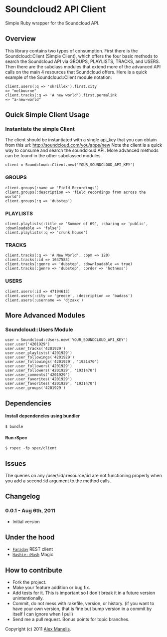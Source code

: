 # Soundcloud2 API Client

Simple Ruby wrapper for the Soundcloud API.  

## Overview

This library contains two types of consumption. First there is the Soundcloud::Client (Simple Client), which offers the four basic methods to search the Soundcloud API via GROUPS, PLAYLISTS, TRACKS, and USERS. Then there are the subclass modules that extend more of the advanced API calls on the main 4 resources that Soundcloud offers. Here is a quick example of the Soundcloud::Client module notation:

    client.users(:q => 'skrillex').first.city
    => "melbourne"
    client.tracks(:q => 'A new world').first.permalink
    => "a-new-world"

## Quick Simple Client Usage

### Instantiate the simple Client
The client should be instantiated with a single api_key that you can obtain from this url: http://soundcloud.com/you/apps/new
Note the client is a quick way to consume and search the soundcloud API. More advanced methods can
be found in the other subclassed modules.

    client = Soundcloud::Client.new('YOUR_SOUNDCLOUD_API_KEY')

### GROUPS
    client.groups(:name => 'Field Recordings')
    client.groups(:description => 'field recordings from across the world')
    client.groups(:q => 'dubstep')

### PLAYLISTS
    client.playlists(:title => 'Summer of 69', :sharing => 'public', :downloadable => 'false')
    client.playlists(:q => 'crunk house')

### TRACKS
    client.tracks(:q => 'A New World', :bpm => 120)
    client.tracks(:id => 1647583)
    client.tracks(:genre => 'dubstep', :downloadable => true)
    client.tracks(:genre => 'dubstep', :order => 'hotness')
    
### USERS
    client.users(:id => 47194613)
    client.users(:city => 'greece', :description => 'badass')
    client.users(:username => 'djzaxx')
    
## More Advanced Modules

### Soundcloud::Users Module
    user = Soundcloud::Users.new('YOUR_SOUNDCLOUD_API_KEY')
    user.user('4201929')
    user.user_tracks('4201929')
    user.user_playlists('4201929')
    user.user_followings('4201929')
    user.user_followings('4201929', '1931470')
    user.user_followers('4201929')
    user.user_followers('4201929', '1931470')
    user.user_comments('4201929')
    user.user_favorites('4201929')
    user.user_favorites('4201929', '1931470')
    user.user_groups('4201929')


## Dependencies
#### Install dependencies using bundler  
    $ bundle
  
#### Run rSpec  
    $ rspec -fp spec/client

## Issues
  The queries on any /user/:id/:resource/:id are not functioning properly when you add a second :id argument to the method calls.

## Changelog

### 0.0.1 - Aug 6th, 2011

* Initial version


## Under the hood
* [`Faraday`](https://github.com/technoweenie/faraday) REST client
* [`Hashie::Mash`](http://github.com/intridea/hashie)  Magic

## How to contribute
 
* Fork the project.
* Make your feature addition or bug fix.
* Add tests for it. This is important so I don't break it in a
  future version unintentionally.
* Commit, do not mess with rakefile, version, or history.
  (if you want to have your own version, that is fine but bump version in a commit by itself I can ignore when I pull)
* Send me a pull request. Bonus points for topic branches.

Copyright (c) 2011 [Alex Manelis](http://twitter.com/amanelis). 
